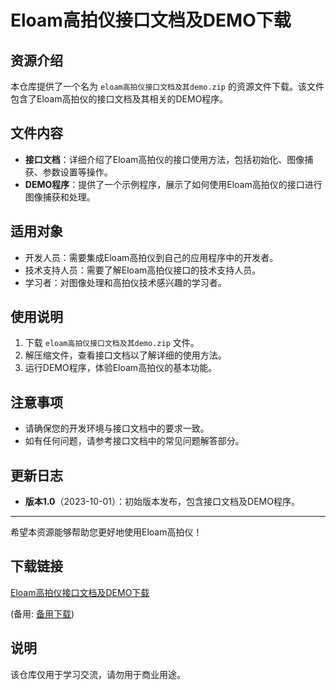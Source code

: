# Eloam高拍仪接口文档及DEMO下载

## 资源介绍

本仓库提供了一个名为 `eloam高拍仪接口文档及其demo.zip` 的资源文件下载。该文件包含了Eloam高拍仪的接口文档及其相关的DEMO程序。

## 文件内容

- **接口文档**：详细介绍了Eloam高拍仪的接口使用方法，包括初始化、图像捕获、参数设置等操作。
- **DEMO程序**：提供了一个示例程序，展示了如何使用Eloam高拍仪的接口进行图像捕获和处理。

## 适用对象

- 开发人员：需要集成Eloam高拍仪到自己的应用程序中的开发者。
- 技术支持人员：需要了解Eloam高拍仪接口的技术支持人员。
- 学习者：对图像处理和高拍仪技术感兴趣的学习者。

## 使用说明

1. 下载 `eloam高拍仪接口文档及其demo.zip` 文件。
2. 解压缩文件，查看接口文档以了解详细的使用方法。
3. 运行DEMO程序，体验Eloam高拍仪的基本功能。

## 注意事项

- 请确保您的开发环境与接口文档中的要求一致。
- 如有任何问题，请参考接口文档中的常见问题解答部分。

## 更新日志

- **版本1.0**（2023-10-01）：初始版本发布，包含接口文档及DEMO程序。

---

希望本资源能够帮助您更好地使用Eloam高拍仪！

## 下载链接
[Eloam高拍仪接口文档及DEMO下载](https://pan.quark.cn/s/e09686409749) 

(备用: [备用下载](https://pan.baidu.com/s/1rP5gxaprWD-UYCN_awWZpQ?pwd=1223))

## 说明

该仓库仅用于学习交流，请勿用于商业用途。
